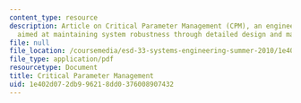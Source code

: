 ```yaml
---
content_type: resource
description: Article on Critical Parameter Management (CPM), an engineering practice
  aimed at maintaining system robustness through detailed design and manufacturing.
file: null
file_location: /coursemedia/esd-33-systems-engineering-summer-2010/1e402d072db996218dd0376008907432_MITESD_33SUM10_read07.pdf
file_type: application/pdf
resourcetype: Document
title: Critical Parameter Management
uid: 1e402d07-2db9-9621-8dd0-376008907432
---
```

